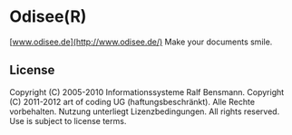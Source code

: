# Odisee(R)

[www.odisee.de](http://www.odisee.de/)
Make your documents smile.

## License

Copyright (C) 2005-2010 Informationssysteme Ralf Bensmann.
Copyright (C) 2011-2012 art of coding UG (haftungsbeschränkt).
Alle Rechte vorbehalten. Nutzung unterliegt Lizenzbedingungen.
All rights reserved. Use is subject to license terms.
